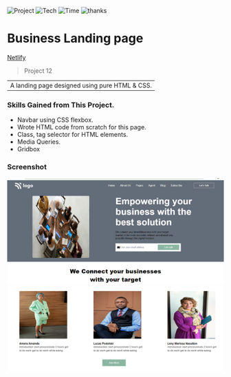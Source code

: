 ![Project](https://img.shields.io/badge/PROJECT-BUSINESS--LANDING--PAGE-brightgreen)
![Tech](https://img.shields.io/badge/TECH-HTML%26CSS-yellowgreen)
![Time](https://img.shields.io/badge/TIME%20TAKEN-12%20HOURS-yellow)
![thanks](https://img.shields.io/badge/THANKS-ANURAG%20TIWARI-orange)

# Business Landing page
[Netlify](https://business-project-c23bc5.netlify.app/)

> Project 12

<table>
<tr>
<td>
  A landing page designed using pure HTML & CSS.
</td>
</tr>
</table>

### Skills Gained from This Project.

- Navbar using CSS flexbox.
- Wrote HTML code from scratch for this page.
- Class, tag selector for HTML elements.
- Media Queries.
- Gridbox

### Screenshot

![saas](./screenshot/business.PNG)
![saas](./screenshot/business01.PNG)

